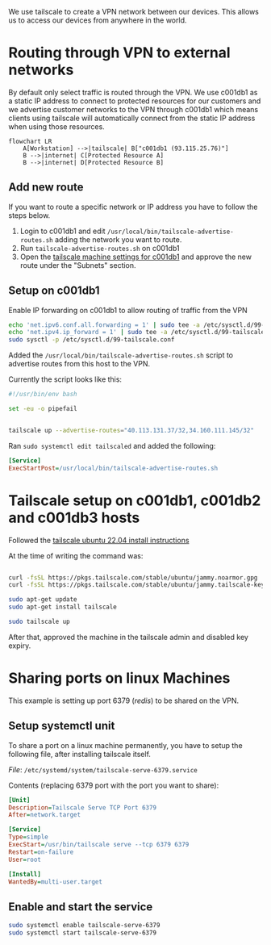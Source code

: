 
We use tailscale to create a VPN network between our devices. This allows us to
access our devices from anywhere in the world.

# Routing through VPN to external networks

By default only select traffic is routed through the VPN. We use c001db1 as a
static IP address to connect to protected resources for our customers and we
advertise customer networks to the VPN through c001db1 which means clients
using tailscale will automatically connect from the static IP address when
using those resources.

```mermaid
flowchart LR
    A[Workstation] -->|tailscale| B["c001db1 (93.115.25.76)"]
    B -->|internet| C[Protected Resource A]
    B -->|internet| D[Protected Resource B]
```

## Add new route

If you want to route a specific network or IP address you have to follow the
steps below.

1. Login to c001db1 and edit `/usr/local/bin/tailscale-advertise-routes.sh`
   adding the network you want to route.
2. Run `tailscale-advertise-routes.sh` on c001db1
3. Open the [tailscale machine settings for c001db1][c001db1] and approve the
   new route under the "Subnets" section.

[c001db1]: https://login.tailscale.com/admin/machines/100.103.106.55

## Setup on c001db1

Enable IP forwarding on c001db1 to allow routing of traffic from the VPN

```bash
echo 'net.ipv6.conf.all.forwarding = 1' | sudo tee -a /etc/sysctl.d/99-tailscale.conf
echo 'net.ipv4.ip_forward = 1' | sudo tee -a /etc/sysctl.d/99-tailscale.conf
sudo sysctl -p /etc/sysctl.d/99-tailscale.conf
```

Added the `/usr/local/bin/tailscale-advertise-routes.sh` script to advertise
routes from this host to the VPN.

Currently the script looks like this:

```bash
#!/usr/bin/env bash

set -eu -o pipefail


tailscale up --advertise-routes="40.113.131.37/32,34.160.111.145/32"
```

Ran `sudo systemctl edit tailscaled` and added the following:

```ini
[Service]
ExecStartPost=/usr/local/bin/tailscale-advertise-routes.sh
```

# Tailscale setup on c001db1, c001db2 and c001db3 hosts

Followed the [tailscale ubuntu 22.04 install
instructions](https://tailscale.com/download/linux/ubuntu-2204)

At the time of writing the command was:

```bash

curl -fsSL https://pkgs.tailscale.com/stable/ubuntu/jammy.noarmor.gpg | sudo tee /usr/share/keyrings/tailscale-archive-keyring.gpg >/dev/null
curl -fsSL https://pkgs.tailscale.com/stable/ubuntu/jammy.tailscale-keyring.list | sudo tee /etc/apt/sources.list.d/tailscale.list

sudo apt-get update
sudo apt-get install tailscale

sudo tailscale up
```

After that, approved the machine in the tailscale admin and disabled key
expiry.

# Sharing ports on linux Machines

This example is setting up port 6379 (*redis*) to be shared on the VPN.

## Setup systemctl unit

To share a port on a linux machine permanently, you have to setup the following
file, after installing tailscale itself.

*File*: `/etc/systemd/system/tailscale-serve-6379.service`

Contents (replacing 6379 port with the port you want to share):
```ini
[Unit]
Description=Tailscale Serve TCP Port 6379
After=network.target

[Service]
Type=simple
ExecStart=/usr/bin/tailscale serve --tcp 6379 6379
Restart=on-failure
User=root

[Install]
WantedBy=multi-user.target
```

## Enable and start the service

```bash
sudo systemctl enable tailscale-serve-6379
sudo systemctl start tailscale-serve-6379
```

